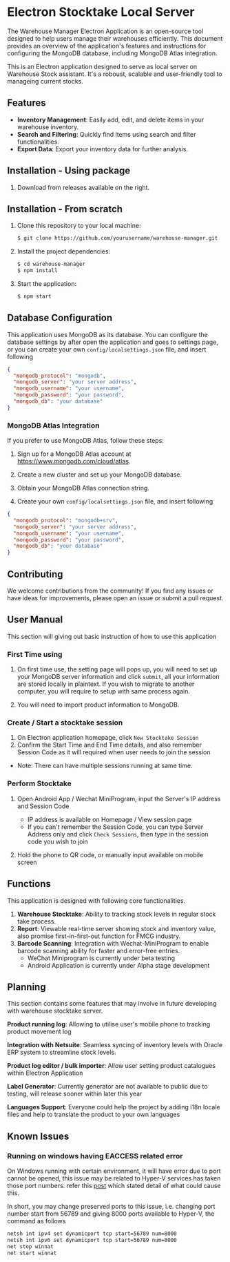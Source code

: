 # Electron Stocktake Local Server

The Warehouse Manager Electron Application is an open-source tool designed to help users manage their warehouses efficiently. This document provides an overview of the application's features and instructions for configuring the MongoDB database, including MongoDB Atlas integration.

This is an Electron application designed to serve as local server on Warehouse Stock assistant.
It's a roboust, scalable and user-friendly tool to manageing current stocks.

## Features
- **Inventory Management**: Easily add, edit, and delete items in your warehouse inventory.
- **Search and Filtering**: Quickly find items using search and filter functionalities.
- **Export Data**: Export your inventory data for further analysis.

## Installation - Using package
1. Download from releases available on the right.
## Installation - From scratch

1. Clone this repository to your local machine:

   ```bash
   $ git clone https://github.com/yourusername/warehouse-manager.git
   ```

2. Install the project dependencies:

    ```bash
    $ cd warehouse-manager
    $ npm install
    ```

3. Start the application:
    ```bash
    $ npm start
    ```

## Database Configuration

This application uses MongoDB as its database. You can configure the database settings by after open the application and goes to settings page, or you can create your own ```config/localsettings.json``` file, and insert following
```json
{
  "mongodb_protocol": "mongodb",
  "mongodb_server": "your server address",
  "mongodb_username": "your username",
  "mongodb_password": "your password",
  "mongodb_db": "your database"
}
```

### MongoDB Atlas Integration
If you prefer to use MongoDB Atlas, follow these steps:

1. Sign up for a MongoDB Atlas account at https://www.mongodb.com/cloud/atlas.

2. Create a new cluster and set up your MongoDB database.

3. Obtain your MongoDB Atlas connection string.

4. Create your own ```config/localsettings.json``` file, and insert following
```json
{
  "mongodb_protocol": "mongodb+srv",
  "mongodb_server": "your server address",
  "mongodb_username": "your username",
  "mongodb_password": "your password",
  "mongodb_db": "your database"
}
```

## Contributing
We welcome contributions from the community! If you find any issues or have ideas for improvements, please open an issue or submit a pull request.

## User Manual
This section will giving out basic instruction of how to use this application
### First Time using
1. On first time use, the setting page will pops up, you will need to set up your MongoDB server information and click `submit`, all your information are stored locally in plaintext. If you wish to migrate to another computer, you will require to setup with same process again.

2. You will need to import product information to MongoDB.

### Create / Start a stocktake session
1. On Electron application homepage, click `New Stocktake Session`
2. Confirm the Start Time and End Time details, and also remember Session Code as it will required when user needs to join the session
 - Note: There can have multiple sessions running at same time.

### Perform Stocktake
1. Open Android App / Wechat MiniProgram, input the Server's IP address and Session Code
    - IP address is available on Homepage / View session page
    - If you can't remember the Session Code, you can type Server Address only and click `Check Sessions`, then type in the session code you wish to join

2. Hold the phone to QR code, or manually input available on mobile screen


## Functions

This application is designed with following core functionalities.

1. **Warehouse Stocktake**: Ability to tracking stock levels in regular stock take process.
2. **Report**: Viewable real-time server showing stock and inventory value, also promise first-in-first-out function for FMCG industry.
3. **Barcode Scanning**: Integration with Wechat-MiniProgram to enable barcode scanning ability for faster and error-free entries.
    - WeChat Miniprogram is currently under beta testing
    - Android Application is currently under Alpha stage development

## Planning

This section contains some features that may involve in future developing with warehouse stocktake server.

**Product running log**: Allowing to utilise user's mobile phone to tracking product movement log

**Integration with Netsuite**: Seamless syncing of inventory levels with Oracle ERP system to streamline stock levels.

**Product log editor / bulk importer**: Allow user setting product catalogues within Electron Application

**Label Generator**: Currently generator are not available to public due to testing, will release sooner within later this year

**Languages Support**: Everyone could help the project by adding i18n locale files and help to translate the product to your own languages
## Known Issues

### Running on windows having EACCESS related error

On Windows running with certain environment, it will have error due to port cannot be opened, this issue may be related to Hyper-V services has taken those port numbers.
refer this [post](https://hungyi.net/posts/wsl2-reserved-ports/) which stated detail of what could cause this.

In short, you may change preserved ports to this issue, i.e. changing port number start from 56789 and giving 8000 ports available to Hyper-V, the command as follows
```cmd
netsh int ipv4 set dynamicport tcp start=56789 num=8000
netsh int ipv6 set dynamicport tcp start=56789 num=8000
net stop winnat
net start winnat
```